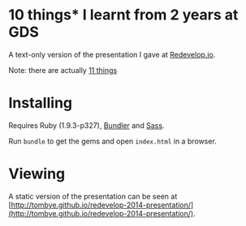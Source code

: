 # 10 things* I learnt from 2 years at GDS

A text-only version of the presentation I gave at [Redevelop.io](http://redevelop.io/).

Note: there are actually [11 things](http://en.wikipedia.org/wiki/Up_to_eleven)

# Installing

Requires Ruby (1.9.3-p327), [Bundler](http://bundler.io/) and [Sass](http://sass-lang.com/).

Run `bundle` to get the gems and open `index.html` in a browser.

# Viewing

A static version of the presentation can be seen at [http://tombye.github.io/redevelop-2014-presentation/](http://tombye.github.io/redevelop-2014-presentation/).
